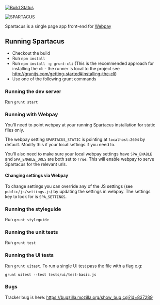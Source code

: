 [![Build Status](https://travis-ci.org/mozilla/spartacus.svg?branch=master)](https://travis-ci.org/mozilla/spartacus)

![SPARTACUS](https://raw.github.com/mozilla/spartacus/master/spartacus.png)

Spartacus is a single page app front-end for [Webpay](https://github.com/mozilla/webpay/)


## Running Spartacus

 * Checkout the build
 * Run `npm install`
 * Run `npm install -g grunt-cli` (This is the recommended approach for
   installing the cli - the runner is local to the project see
   http://gruntjs.com/getting-started#installing-the-cli)
 * Use one of the following grunt commands

### Running the dev server

Run `grunt start`

### Running with Webpay

You'll need to point webpay at your running Spartacus installation for static
files only.

The webpay setting `SPARTACUS_STATIC` is pointing at `localhost:2604` by default.
Modify this if your local settings if you need to.

You'll also need to make sure your local webpay settings have `SPA_ENABLE` and
`SPA_ENABLE_URLS` are both set to `True`. This will enable webpay to serve
Spartacus for the relevant urls.

#### Changing settings via Webpay

To change settings you can override any of the JS settings (see
`public/js/settings.js`) by updating the settings in webpay. The settings
key to look for is `SPA_SETTINGS`.

### Running the styleguide

Run `grunt styleguide`

### Running the unit tests

Run `grunt test`

### Running the UI tests

Run `grunt uitest`. To run a single UI test pass the file with a flag e.g:

`grunt uitest --test tests/ui/test-basic.js`

### Bugs

Tracker bug is here: https://bugzilla.mozilla.org/show_bug.cgi?id=837289
